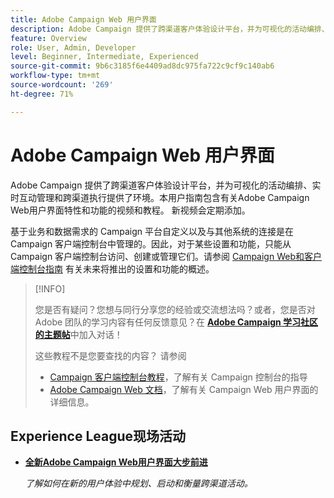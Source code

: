 ```yaml
---
title: Adobe Campaign Web 用户界面
description: Adobe Campaign 提供了跨渠道客户体验设计平台，并为可视化的活动编排、实时互动管理和跨渠道执行提供了环境。本用户指南包含有关 Adobe Campaign Web 用户界面的特性和功能的视频和教程。
feature: Overview
role: User, Admin, Developer
level: Beginner, Intermediate, Experienced
source-git-commit: 9b6c3185f6e4409ad8dc975fa722c9cf9c140ab6
workflow-type: tm+mt
source-wordcount: '269'
ht-degree: 71%

---
```


# Adobe Campaign Web 用户界面

Adobe Campaign 提供了跨渠道客户体验设计平台，并为可视化的活动编排、实时互动管理和跨渠道执行提供了环境。本用户指南包含有关Adobe Campaign Web用户界面特性和功能的视频和教程。 新视频会定期添加。

基于业务和数据需求的 Campaign 平台自定义以及与其他系统的连接是在 Campaign 客户端控制台中管理的。因此，对于某些设置和功能，只能从 Campaign 客户端控制台访问、创建或管理它们。请参阅 [Campaign Web和客户端控制台指南](https://experienceleague.adobe.com/docs/campaign-web/v8/start/capability-matrix.html) 有关未来将推出的设置和功能的概述。

>[!INFO]
> 
> 您是否有疑问？您想与同行分享您的经验或交流想法吗？或者，您是否对 Adobe 团队的学习内容有任何反馈意见？在 **[Adobe Campaign 学习社区的主题帖](https://experienceleaguecommunities.adobe.com:443/t5/adobe-campaign-classic/join-the-discussion-on-adobe-campaign-learning/td-p/419096)**&#x200B;中加入对话！
>
>
> 这些教程不是您要查找的内容？
> 请参阅
> * [Campaign 客户端控制台教程](https://experienceleague.adobe.com/docs/campaign-learn/tutorials/overview.html?lang=zh-Hans)，了解有关 Campaign 控制台的指导
> * [Adobe Campaign Web 文档](https://experienceleague.adobe.com/docs/campaign-web/v8/campaign-web-home.html)，了解有关 Campaign Web 用户界面的详细信息。

<div id="recs-overview-body-1"></div>
<div id="recs-overview-body-2"></div>
<div id="recs-overview-body-3"></div>
<div id="recs-overview-body-4"></div>
<div id="recs-overview-body-5"></div>
<div id="recs-overview-body-6"></div>

<div id="staff-picks-section">
</div>

## Experience League现场活动

* **[全新Adobe Campaign Web用户界面大步前进](https://experienceleague.adobe.com/docs/events/experience-league-live-recordings/episodes/exl-live-episode-02-29-24.html)**

  *了解如何在新的用户体验中规划、启动和衡量跨渠道活动。*

